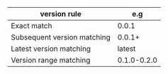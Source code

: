 | version rule                | e.g         |
| --------------------------- | ----------- |
| Exact match                 | 0.0.1       |
| Subsequent version matching | 0.0.1+      |
| Latest version matching     | latest      |
| Version range matching      | 0.1.0-0.2.0 |